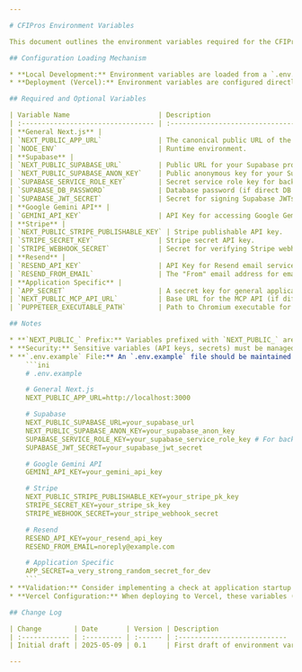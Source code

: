 ```yaml
---

# CFIPros Environment Variables

This document outlines the environment variables required for the CFIPros application to run correctly in different environments (local development, staging, production).

## Configuration Loading Mechanism

* **Local Development:** Environment variables are loaded from a `.env.local` file at the root of the project. This file should be listed in `.gitignore` and not committed to the repository. An `.env.example` file will be provided as a template.
* **Deployment (Vercel):** Environment variables are configured directly in the Vercel project settings for each environment (Development, Preview/Staging, Production).

## Required and Optional Variables

| Variable Name                      | Description                                                                 | Example / Default Value                                  | Required? | Sensitive? | Notes                                                                                                |
| :--------------------------------- | :-------------------------------------------------------------------------- | :------------------------------------------------------- | :-------- | :--------- | :--------------------------------------------------------------------------------------------------- |
| **General Next.js** |                                                                             |                                                          |           |            |                                                                                                      |
| `NEXT_PUBLIC_APP_URL`              | The canonical public URL of the application.                                | `http://localhost:3000` (dev) / `https://cfipros.com` (prod) | Yes       | No         | Used for absolute URLs, metadata, email links.                                                       |
| `NODE_ENV`                         | Runtime environment.                                                        | `development` / `production` / `test`                    | Yes       | No         | Set automatically by Next.js/Vercel.                                                                 |
| **Supabase** |                                                                             |                                                          |           |            |                                                                                                      |
| `NEXT_PUBLIC_SUPABASE_URL`         | Public URL for your Supabase project.                                       | `https://<project_ref>.supabase.co`                      | Yes       | No         | Used by the Supabase JS client on the frontend.                                                      |
| `NEXT_PUBLIC_SUPABASE_ANON_KEY`    | Public anonymous key for your Supabase project.                             | `ey...`                                                  | Yes       | No         | Used by the Supabase JS client on the frontend for unauthenticated requests and initial auth.        |
| `SUPABASE_SERVICE_ROLE_KEY`        | Secret service role key for backend operations requiring elevated privileges. | `ey...`                                                  | Yes       | Yes        | **Never expose on client-side.** Used for admin tasks, calling db functions with `security definer`. |
| `SUPABASE_DB_PASSWORD`             | Database password (if direct DB access is ever needed outside Supabase API).  | `your_db_password`                                       | For Setup | Yes        | Usually not directly used by app code if relying on Supabase JS client and service role key.         |
| `SUPABASE_JWT_SECRET`              | Secret for signing Supabase JWTs.                                           | `your_jwt_secret`                                        | Yes       | Yes        | Ensure this matches the JWT secret in your Supabase project settings.                              |
| **Google Gemini API** |                                                                             |                                                          |           |            |                                                                                                      |
| `GEMINI_API_KEY`                   | API Key for accessing Google Gemini 2.5 Flash API.                          | `AIza...`                                                | Yes       | Yes        | Used by the backend for OCR processing.                                                              |
| **Stripe** |                                                                             |                                                          |           |            |                                                                                                      |
| `NEXT_PUBLIC_STRIPE_PUBLISHABLE_KEY` | Stripe publishable API key.                                                 | `pk_test_...` / `pk_live_...`                            | Yes       | No         | Used by Stripe.js on the frontend.                                                                   |
| `STRIPE_SECRET_KEY`                | Stripe secret API key.                                                      | `sk_test_...` / `sk_live_...`                            | Yes       | Yes        | Used by the backend for payment processing and subscription management.                            |
| `STRIPE_WEBHOOK_SECRET`            | Secret for verifying Stripe webhook signatures.                             | `whsec_...`                                              | Yes       | Yes        | Used by the `/api/subscriptions/stripe-webhook` endpoint.                                          |
| **Resend** |                                                                             |                                                          |           |            |                                                                                                      |
| `RESEND_API_KEY`                   | API Key for Resend email service.                                           | `re_...`                                                 | Yes       | Yes        | Used by the backend for sending transactional emails.                                                |
| `RESEND_FROM_EMAIL`                | The "From" email address for emails sent by the application.                | `noreply@cfipros.com`                                    | Yes       | No         | Must be a verified domain/sender in Resend.                                                          |
| **Application Specific** |                                                                             |                                                          |           |            |                                                                                                      |
| `APP_SECRET`                       | A secret key for general application purposes (e.g., signing invitation tokens). | `generate_a_strong_random_string`                        | Yes       | Yes        | Used for hashing/signing internal tokens or data.                                                    |
| `NEXT_PUBLIC_MCP_API_URL`          | Base URL for the MCP API (if different from app URL, likely not for V1).    | `https://cfipros.com/api/mcp/v1`                         | No        | No         | Primarily for documentation or if MCP clients are external to the Next.js app.                     |
| `PUPPETEER_EXECUTABLE_PATH`        | Path to Chromium executable for Puppeteer (mainly for local dev).           | `/usr/bin/google-chrome-stable` (example)                | Dev Only  | No         | On Vercel, Puppeteer often uses a bundled Chromium (e.g., via `@sparticuz/chromium-min`).            |

## Notes

* **`NEXT_PUBLIC_` Prefix:** Variables prefixed with `NEXT_PUBLIC_` are exposed to the browser and should not contain sensitive information.
* **Security:** Sensitive variables (API keys, secrets) must be managed securely and never committed to the repository. Use Vercel's environment variable management for deployed environments.
* **`.env.example` File:** An `.env.example` file should be maintained in the root of the project. It should list all required environment variables with placeholder or example values (but no actual secrets). Developers can copy this to `.env.local` and fill in their actual values for local development. Example:
    ```ini
    # .env.example

    # General Next.js
    NEXT_PUBLIC_APP_URL=http://localhost:3000

    # Supabase
    NEXT_PUBLIC_SUPABASE_URL=your_supabase_url
    NEXT_PUBLIC_SUPABASE_ANON_KEY=your_supabase_anon_key
    SUPABASE_SERVICE_ROLE_KEY=your_supabase_service_role_key # For backend use only
    SUPABASE_JWT_SECRET=your_supabase_jwt_secret

    # Google Gemini API
    GEMINI_API_KEY=your_gemini_api_key

    # Stripe
    NEXT_PUBLIC_STRIPE_PUBLISHABLE_KEY=your_stripe_pk_key
    STRIPE_SECRET_KEY=your_stripe_sk_key
    STRIPE_WEBHOOK_SECRET=your_stripe_webhook_secret

    # Resend
    RESEND_API_KEY=your_resend_api_key
    RESEND_FROM_EMAIL=noreply@example.com

    # Application Specific
    APP_SECRET=a_very_strong_random_secret_for_dev
    ```
* **Validation:** Consider implementing a check at application startup (especially in development) to ensure all required environment variables are present. This can save debugging time.
* **Vercel Configuration:** When deploying to Vercel, these variables (especially sensitive ones) will be configured in the "Environment Variables" section of the Vercel project settings. Ensure different values are used for Development, Preview (Staging), and Production environments as appropriate (e.g., test vs. live API keys for Stripe).

## Change Log

| Change        | Date       | Version | Description                  | Author         |
| :------------ | :--------- | :------ | :--------------------------- | :------------- |
| Initial draft | 2025-05-09 | 0.1     | First draft of environment variables list | Architect Gem  |

---
```

